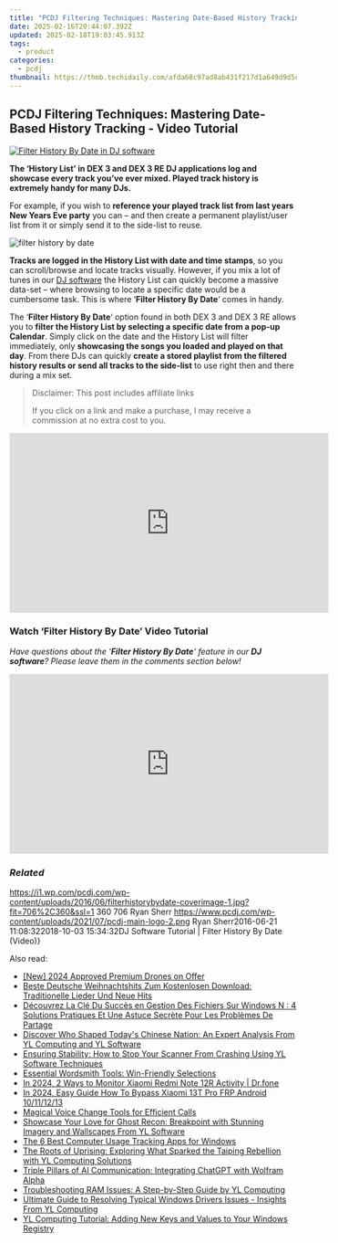 ```yaml
---
title: "PCDJ Filtering Techniques: Mastering Date-Based History Tracking - Video Tutorial"
date: 2025-02-16T20:44:07.392Z
updated: 2025-02-18T19:03:45.913Z
tags:
  - product
categories:
  - pcdj
thumbnail: https://thmb.techidaily.com/afda68c97ad8ab431f217d1a649d9d5c1081b7b5e12422de4ab2672dba23567f.jpg
---
```


## PCDJ Filtering Techniques: Mastering Date-Based History Tracking - Video Tutorial

[![Filter History By Date in DJ software](https://i1.wp.com/pcdj.com/wp-content/uploads/2016/06/filterhistorybydate-coverimage-1.jpg?resize=706%2C321&ssl=1)](https://i1.wp.com/pcdj.com/wp-content/uploads/2016/06/filterhistorybydate-coverimage-1.jpg?fit=706%2C360&ssl=1 "Filter History By Date In DEX 3")

**The ‘History List’ in DEX 3 and DEX 3 RE DJ applications log and showcase every track you’ve ever mixed. Played track history is extremely handy for many DJs.**

For example, if you wish to **reference your played track list from last years New Years Eve party** you can – and then create a permanent playlist/user list from it or simply send it to the side-list to reuse.

![filter history by date](https://i1.wp.com/pcdj.com/wp-content/uploads/2016/06/filterhistorybydate.jpg?fit=300%2C300&ssl=1 "filter history by date")

**Tracks are logged in the History List with date and time stamps**, so you can scroll/browse and locate tracks visually. However, if you mix a lot of tunes in our [DJ software](https://tools.techidaily.com/pcdj/products/) the History List can quickly become a massive data-set – where browsing to locate a specific date would be a cumbersome task. This is where ‘**Filter History By Date**‘ comes in handy.

The ‘**Filter History By Date**‘ option found in both DEX 3 and DEX 3 RE allows you to **filter the History List by selecting a specific date from a pop-up Calendar**. Simply click on the date and the History List will filter immediately, only **showcasing the songs you loaded and played on that day**. From there DJs can quickly **create a stored playlist from the filtered history results or send all tracks to the side-list** to use right then and there during a mix set.

>  Disclaimer: This post includes affiliate links
>
>  If you click on a link and make a purchase, I may receive a commission at no extra cost to you.
>

<!-- affiliate ads begin -->
<iframe width="560" height="315" src="https://www.youtube.com/embed/465CTOm8om0?si=63RxowNMCFA4fPUa" title="YouTube video player" frameborder="0" allow="accelerometer; autoplay; clipboard-write; encrypted-media; gyroscope; picture-in-picture; web-share" referrerpolicy="strict-origin-when-cross-origin" allowfullscreen></iframe>
<!-- affiliate ads end -->

### Watch ‘Filter History By Date’ Video Tutorial

_Have questions about the ‘**Filter History By Date**‘ feature in our **DJ software**? Please leave them in the comments section below!_

<!-- affiliate ads begin -->
<iframe width="560" height="315" src="https://www.youtube.com/embed/LlVkEwpjKKo?si=hXi-mchMaJvbnIzM" title="YouTube video player" frameborder="0" allow="accelerometer; autoplay; clipboard-write; encrypted-media; gyroscope; picture-in-picture; web-share" referrerpolicy="strict-origin-when-cross-origin" allowfullscreen></iframe>
<!-- affiliate ads end -->

### _Related_

https://i1.wp.com/pcdj.com/wp-content/uploads/2016/06/filterhistorybydate-coverimage-1.jpg?fit=706%2C360&ssl=1 360 706 Ryan Sherr https://www.pcdj.com/wp-content/uploads/2021/07/pcdj-main-logo-2.png Ryan Sherr2016-06-21 11:08:322018-10-03 15:34:32DJ Software Tutorial | Filter History By Date (Video)}

<ins class="adsbygoogle"
     style="display:block"
     data-ad-format="autorelaxed"
     data-ad-client="ca-pub-7571918770474297"
     data-ad-slot="1223367746"></ins>

<ins class="adsbygoogle"
     style="display:block"
     data-ad-client="ca-pub-7571918770474297"
     data-ad-slot="8358498916"
     data-ad-format="auto"
     data-full-width-responsive="true"></ins>

<span class="atpl-alsoreadstyle">Also read:</span>
<div><ul>
<li><a href="https://article-tips.techidaily.com/new-2024-approved-premium-drones-on-offer/"><u>[New] 2024 Approved Premium Drones on Offer</u></a></li>
<li><a href="https://techtrends.techidaily.com/beste-deutsche-weihnachtshits-zum-kostenlosen-download-traditionelle-lieder-und-neue-hits/"><u>Beste Deutsche Weihnachtshits Zum Kostenlosen Download: Traditionelle Lieder Und Neue Hits</u></a></li>
<li><a href="https://win-guides.techidaily.com/decouvrez-la-cle-du-succes-en-gestion-des-fichiers-sur-windows-n-4-solutions-pratiques-et-une-astuce-secrete-pour-les-problemes-de-partage/"><u>Découvrez La Clé Du Succès en Gestion Des Fichiers Sur Windows N : 4 Solutions Pratiques Et Une Astuce Secrète Pour Les Problèmes De Partage</u></a></li>
<li><a href="https://win-updates.techidaily.com/discover-who-shaped-todays-chinese-nation-an-expert-analysis-from-yl-computing-and-yl-software/"><u>Discover Who Shaped Today's Chinese Nation: An Expert Analysis From YL Computing and YL Software</u></a></li>
<li><a href="https://win-updates.techidaily.com/ensuring-stability-how-to-stop-your-scanner-from-crashing-using-yl-software-techniques/"><u>Ensuring Stability: How to Stop Your Scanner From Crashing Using YL Software Techniques</u></a></li>
<li><a href="https://win11-tips.techidaily.com/essential-wordsmith-tools-win-friendly-selections/"><u>Essential Wordsmith Tools: Win-Friendly Selections</u></a></li>
<li><a href="https://android-location-track.techidaily.com/in-2024-2-ways-to-monitor-xiaomi-redmi-note-12r-activity-drfone-by-drfone-virtual-android/"><u>In 2024, 2 Ways to Monitor Xiaomi Redmi Note 12R Activity | Dr.fone</u></a></li>
<li><a href="https://bypass-frp.techidaily.com/in-2024-easy-guide-how-to-bypass-xiaomi-13t-pro-frp-android-10111213-by-drfone-android/"><u>In 2024, Easy Guide How To Bypass Xiaomi 13T Pro FRP Android 10/11/12/13</u></a></li>
<li><a href="https://extra-resources.techidaily.com/magical-voice-change-tools-for-efficient-calls/"><u>Magical Voice Change Tools for Efficient Calls</u></a></li>
<li><a href="https://win-updates.techidaily.com/showcase-your-love-for-ghost-recon-breakpoint-with-stunning-imagery-and-wallscapes-from-yl-software/"><u>Showcase Your Love for Ghost Recon: Breakpoint with Stunning Imagery and Wallscapes From YL Software</u></a></li>
<li><a href="https://win11-tips.techidaily.com/the-6-best-computer-usage-tracking-apps-for-windows/"><u>The 6 Best Computer Usage Tracking Apps for Windows</u></a></li>
<li><a href="https://win-updates.techidaily.com/the-roots-of-uprising-exploring-what-sparked-the-taiping-rebellion-with-yl-computing-solutions/"><u>The Roots of Uprising: Exploring What Sparked the Taiping Rebellion with YL Computing Solutions</u></a></li>
<li><a href="https://tech-revival.techidaily.com/triple-pillars-of-ai-communication-integrating-chatgpt-with-wolfram-alpha/"><u>Triple Pillars of AI Communication: Integrating ChatGPT with Wolfram Alpha</u></a></li>
<li><a href="https://win-updates.techidaily.com/troubleshooting-ram-issues-a-step-by-step-guide-by-yl-computing/"><u>Troubleshooting RAM Issues: A Step-by-Step Guide by YL Computing</u></a></li>
<li><a href="https://win-updates.techidaily.com/ultimate-guide-to-resolving-typical-windows-drivers-issues-insights-from-yl-computing/"><u>Ultimate Guide to Resolving Typical Windows Drivers Issues - Insights From YL Computing</u></a></li>
<li><a href="https://win-updates.techidaily.com/yl-computing-tutorial-adding-new-keys-and-values-to-your-windows-registry/"><u>YL Computing Tutorial: Adding New Keys and Values to Your Windows Registry</u></a></li>
</ul></div>

